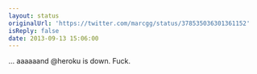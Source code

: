 ```yaml
---
layout: status
originalUrl: 'https://twitter.com/marcgg/status/378535036301361152'
isReply: false
date: 2013-09-13 15:06:00
---
```


… aaaaaand @heroku is down. Fuck.
